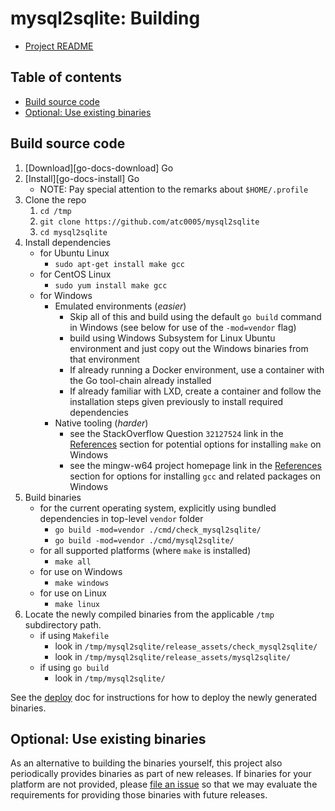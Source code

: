 <!-- omit in toc -->
# mysql2sqlite: Building

- [Project README](../README.md)

<!-- omit in toc -->
## Table of contents

- [Build source code](#build-source-code)
- [Optional: Use existing binaries](#optional-use-existing-binaries)

## Build source code

1. [Download][go-docs-download] Go
1. [Install][go-docs-install] Go
   - NOTE: Pay special attention to the remarks about `$HOME/.profile`
1. Clone the repo
   1. `cd /tmp`
   1. `git clone https://github.com/atc0005/mysql2sqlite`
   1. `cd mysql2sqlite`
1. Install dependencies
   - for Ubuntu Linux
     - `sudo apt-get install make gcc`
   - for CentOS Linux
     - `sudo yum install make gcc`
   - for Windows
     - Emulated environments (*easier*)
       - Skip all of this and build using the default `go build` command in
         Windows (see below for use of the `-mod=vendor` flag)
       - build using Windows Subsystem for Linux Ubuntu environment and just
         copy out the Windows binaries from that environment
       - If already running a Docker environment, use a container with the Go
         tool-chain already installed
       - If already familiar with LXD, create a container and follow the
         installation steps given previously to install required dependencies
     - Native tooling (*harder*)
       - see the StackOverflow Question `32127524` link in the
         [References](references.md) section for potential options for
         installing `make` on Windows
       - see the mingw-w64 project homepage link in the
         [References](references.md) section for options for installing `gcc`
         and related packages on Windows
1. Build binaries
   - for the current operating system, explicitly using bundled dependencies
         in top-level `vendor` folder
     - `go build -mod=vendor ./cmd/check_mysql2sqlite/`
     - `go build -mod=vendor ./cmd/mysql2sqlite/`
   - for all supported platforms (where `make` is installed)
      - `make all`
   - for use on Windows
      - `make windows`
   - for use on Linux
     - `make linux`
1. Locate the newly compiled binaries from the applicable `/tmp` subdirectory
   path.
   - if using `Makefile`
     - look in `/tmp/mysql2sqlite/release_assets/check_mysql2sqlite/`
     - look in `/tmp/mysql2sqlite/release_assets/mysql2sqlite/`
   - if using `go build`
     - look in `/tmp/mysql2sqlite/`

See the [deploy](deploy.md) doc for instructions for how to deploy the newly
generated binaries.

## Optional: Use existing binaries

As an alternative to building the binaries yourself, this project also
periodically provides binaries as part of new releases. If binaries for your
platform are not provided, please [file an
issue](https://github.com/atc0005/mysql2sqlite/issues/new) so that we may
evaluate the requirements for providing those binaries with future releases.
